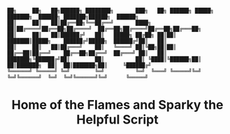     ██╗     ██╗   ██╗██████╗ ████████╗       ███╗   ██╗ ██████╗ █████╗ ███████╗  ██████╗ ███████╗██████╗  ██████╗ 
    ██║     ██║   ██║██╔══██╗╚══██╔══╝       ████╗  ██║██╔════╝██╔══██╗██╔════╝  ██╔══██╗██╔════╝██╔══██╗██╔═══██╗
    ██║     ██║   ██║██████╔╝   ██║   █████╗ ██╔██╗ ██║██║     ███████║█████╗    ██████╔╝█████╗  ██████╔╝██║   ██║
    ██║     ██║   ██║██╔═══╝    ██║   ╚════╝ ██║╚██╗██║██║     ██╔══██║██╔══╝    ██╔══██╗██╔══╝  ██╔═══╝ ██║   ██║
    ███████╗╚██████╔╝██║        ██║          ██║ ╚████║╚██████╗██║  ██║███████╗  ██║  ██║███████╗██║     ╚██████╔╝
    ╚══════╝ ╚═════╝ ╚═╝        ╚═╝          ╚═╝  ╚═══╝ ╚═════╝╚═╝  ╚═╝╚══════╝  ╚═╝  ╚═╝╚══════╝╚═╝      ╚═════╝ 
    
# <div align="center"> **Home of the Flames and Sparky the Helpful Script** </div>
